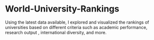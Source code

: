 # World-University-Rankings
Using the latest data available, I explored and visualized the rankings of universities based on different criteria such as academic performance, research output , international diversity, and more.
